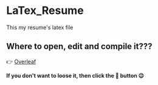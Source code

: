 # LaTex_Resume
This my resume's latex file

## Where to open, edit and compile it???
:point_right: [Overleaf](https://www.overleaf.com/)

**If you don't want to loose it, then click the 🌟 button 😉**
